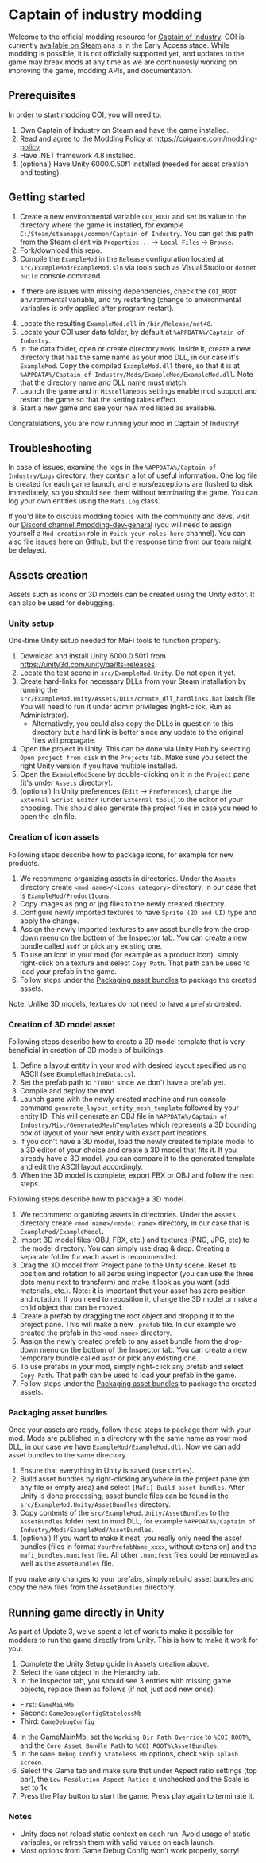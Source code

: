 # Captain of industry modding

Welcome to the official modding resource for [Captain of Industry](https://captain-of-industry.com).
COI is currently [available on Steam](https://store.steampowered.com/app/1594320/Captain_of_Industry/?utm_source=GitHubModding) ans is in the Early Access stage.
While modding is possible, it is not officially supported yet, and updates to the game may break mods at any time as we are continuously working on improving the game, modding APIs, and documentation.

## Prerequisites

In order to start modding COI, you will need to:

1. Own Captain of Industry on Steam and have the game installed.
2. Read and agree to the Modding Policy at https://coigame.com/modding-policy
3. Have .NET framework 4.8 installed.
4. (optional) Have Unity 6000.0.50f1 installed (needed for asset creation and testing).

## Getting started

1. Create a new environmental variable `COI_ROOT` and set its value to the directory where the game is installed, for example `C:/Steam/steamapps/common/Captain of Industry`. You can get this path from the Steam client via `Properties...` -> `Local Files` -> `Browse`.
2. Fork/download this repo.
3. Compile the `ExampleMod` in the `Release` configuration located at `src/ExampleMod/ExampleMod.sln` via tools such as Visual Studio or `dotnet build` console command.
  - If there are issues with missing dependencies, check the `COI_ROOT` environmental variable, and try restarting (change to environmental variables is only applied after program restart).
4. Locate the resulting `ExampleMod.dll` in `/bin/Release/net48`.
5. Locate your COI user data folder, by default at `%APPDATA%/Captain of Industry`.
6. In the data folder, open or create directory `Mods`. Inside it, create a new directory that has the same name as your mod DLL, in our case it's `ExampleMod`. Copy the compiled `ExampleMod.dll` there, so that it is at `%APPDATA%/Captain of Industry/Mods/ExampleMod/ExampleMod.dll`. Note that the directory name and DLL name must match.
7. Launch the game and in `Miscellaneous` settings enable mod support and restart the game so that the setting takes effect.
8. Start a new game and see your new mod listed as available.

Congratulations, you are now running your mod in Captain of Industry!

## Troubleshooting

In case of issues, examine the logs in the `%APPDATA%/Captain of Industry/Logs` directory, they contain a lot of useful information. One log file is created for each game launch, and errors/exceptions are flushed to disk immediately, so you should see them without terminating the game. You can log your own entities using the `Mafi.Log` class.

If you'd like to discuss modding topics with the community and devs, visit our [Discord channel #modding-dev-general](https://discord.gg/JxmUbGsNRU) (you will need to assign yourself a `Mod creation` role in `#pick-your-roles-here` channel).
You can also file issues here on Github, but the response time from our team might be delayed.

## Assets creation

Assets such as icons or 3D models can be created using the Unity editor. It can also be used for debugging.

### Unity setup

One-time Unity setup needed for MaFi tools to function properly.

1. Download and install Unity 6000.0.50f1 from https://unity3d.com/unity/qa/lts-releases.
2. Locate the test scene in `src/ExampleMod.Unity`. Do not open it yet.
3. Create hard-links for necessary DLLs from your Steam installation by running the `src/ExampleMod.Unity/Assets/DLLs/create_dll_hardlinks.bat` batch file. You will need to run it under admin privileges (right-click, Run as Administrator).
   - Alternatively, you could also copy the DLLs in question to this directory but a hard link is better since any update to the original files will propagate.
4. Open the project in Unity. This can be done via Unity Hub by selecting `Open project from disk` in the `Projects` tab. Make sure you select the right Unity version if you have multiple installed.
5. Open the `ExampleModScene` by double-clicking on it in the `Project` pane (it's under `Assets` directory).
6. (optional) In Unity preferences (`Edit` -> `Preferences`), change the `External Script Editor` (under `External tools`) to the editor of your choosing. This should also generate the project files in case you need to open the .sln file.

### Creation of icon assets

Following steps describe how to package icons, for example for new products.

1. We recommend organizing assets in directories. Under the `Assets` directory create `<mod name>/<icons category>` directory, in our case that is `ExampleMod/ProductIcons`.
2. Copy images as png or jpg files to the newly created directory.
3. Configure newly imported textures to have `Sprite (2D and UI)` type and apply the change.
4. Assign the newly imported textures to any asset bundle from the drop-down menu on the bottom of the Inspector tab. You can create a new bundle called `asdf` or pick any existing one.
5. To use an icon in your mod (for example as a product icon), simply right-click on a texture and select `Copy Path`. That path can be used to load your prefab in the game.
6. Follow steps under the [Packaging asset bundles](#packaging-asset-bundles) to package the created assets.

Note: Unlike 3D models, textures do not need to have a `prefab` created.

### Creation of 3D model asset

Following steps describe how to create a 3D model template that is very beneficial in creation of 3D models of buildings.

1. Define a layout entity in your mod with desired layout specified using ASCII (see `ExampleMachineData.cs`).
2. Set the prefab path to `"TODO"` since we don't have a prefab yet.
3. Compile and deploy the mod.
4. Launch game with the newly created machine and run console command `generate_layout_entity_mesh_template` followed by your entity ID. This will generate an OBJ file in `%APPDATA%/Captain of Industry/Misc/GeneratedMeshTemplates` which represents a 3D bounding box of layout of your new entity with exact port locations.
5. If you don't have a 3D model, load the newly created template model to a 3D editor of your choice and create a 3D model that fits it. If you already have a 3D model, you can compare it to the generated template and edit the ASCII layout accordingly.
6. When the 3D model is complete, export FBX or OBJ and follow the next steps.

Following steps describe how to package a 3D model.

1. We recommend organizing assets in directories. Under the `Assets` directory create `<mod name>/<model name>` directory, in our case that is `ExampleMod/ExampleModel`.
2. Import 3D model files (OBJ, FBX, etc.) and textures (PNG, JPG, etc) to the model directory. You can simply use drag & drop. Creating a separate folder for each asset is recommended.
3. Drag the 3D model from Project pane to the Unity scene. Reset its position and rotation to all zeros using Inspector (you can use the three dots menu next to transform) and make it look as you want (add materials, etc.). Note: it is important that your asset has zero position and rotation. If you need to reposition it, change the 3D model or make a child object that can be moved.
4. Create a prefab by dragging the root object and dropping it to the project pane. This will make a new `.prefab` file. In our example we created the prefab in the `<mod name>` directory. 
5. Assign the newly created prefab to any asset bundle from the drop-down menu on the bottom of the Inspector tab. You can create a new temporary bundle called `asdf` or pick any existing one.
6. To use prefabs in your mod, simply right-click any prefab and select `Copy Path`. That path can be used to load your prefab in the game.
7. Follow steps under the [Packaging asset bundles](#packaging-asset-bundles) to package the created assets.

### Packaging asset bundles

Once your assets are ready, follow these steps to package them with your mod.
Mods are published in a directory with the same name as your mod DLL, in our case we have `ExampleMod/ExampleMod.dll`.
Now we can add asset bundles to the same directory.

1. Ensure that everything in Unity is saved (use `Ctrl+S`).
2. Build asset bundles by right-clicking anywhere in the project pane (on any file or empty area) and select `[MaFi] Build asset bundles`. After Unity is done processing, asset bundle files can be found in the `src/ExampleMod.Unity/AssetBundles` directory.
3. Copy contents of the `src/ExampleMod.Unity/AssetBundles` to the `AssetBundles` folder next to mod DLL, for example `%APPDATA%/Captain of Industry/Mods/ExampleMod/AssetBundles`.
4. (optional) If you want to make it neat, you really only need the asset bundles (files in format `YourPrefabName_xxxx`, without extension) and the `mafi_bundles.manifest` file. All other `.manifest` files could be removed as well as the `AssetBundles` file.

If you make any changes to your prefabs, simply rebuild asset bundles and copy the new files from the `AssetBundles` directory.

## Running game directly in Unity

As part of Update 3, we’ve spent a lot of work to make it possible for modders to run the game directly from Unity. This is how to make it work for you:

1. Complete the Unity Setup guide in Assets creation above.
2. Select the `Game` object in the Hierarchy tab.
3. In the Inspector tab, you should see 3 entries with missing game objects, replace them as follows (if not, just add new ones):
  - First: `GameMainMb`
  - Second: `GameDebugConfigStatelessMb`
  - Third: `GameDebugConfig`
4. In the GameMainMb, set the `Working Dir Path Override` to `%COI_ROOT%`, and the `Core Asset Bundle Path` to `%COI_ROOT%\AssetBundles`.
5. In the `Game Debug Config Stateless Mb` options, check `Skip splash screen`.
6. Select the Game tab and make sure that under Aspect ratio settings (top bar), the `Low Resolution Aspect Ratios` is unchecked and the Scale is set to 1x.
7. Press the Play button to start the game. Press play again to terminate it.

### Notes
- Unity does not reload static context on each run. Avoid usage of static variables, or refresh them with valid values on each launch.
- Most options from Game Debug Config won’t work properly, sorry!